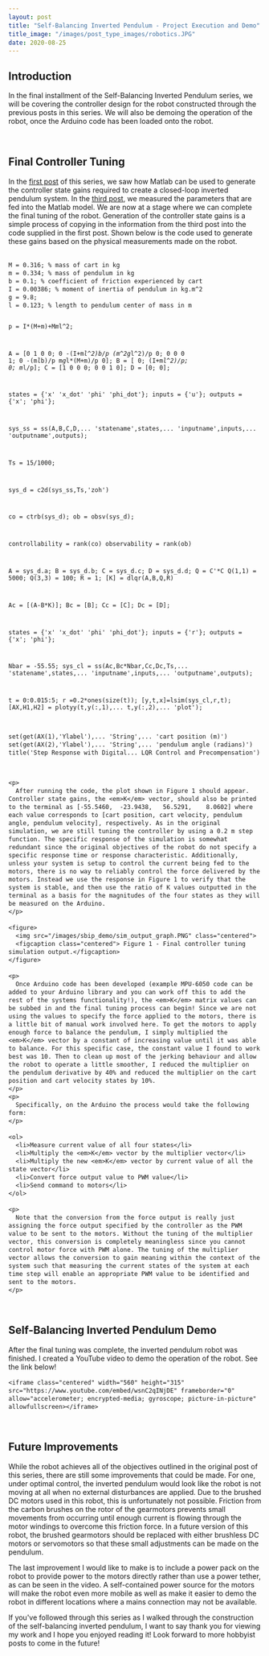 ```yaml
---
layout: post
title: "Self-Balancing Inverted Pendulum - Project Execution and Demo"
title_image: "/images/post_type_images/robotics.JPG"
date: 2020-08-25
---
```

<section>
  <h2> Introduction </h2>
    <p>
      In the final installment of the Self-Balancing Inverted Pendulum series, we will be covering the controller design for the robot constructed through the previous posts in this series. We will also be demoing the operation of the robot, once the Arduino code has been loaded onto the robot.
    </p>
</section>

<span><br></span>

<section>
  <h2> Final Controller Tuning </h2>
    <p>
      In the <a href="https://malcolmhodgins.github.io/projects/2020/08/04/SBIP-Modelling" class="button_EIT">first post</a> of this series, we saw how Matlab can be used to generate the controller state gains required to create a closed-loop inverted pendulum system. In the <a href="https://malcolmhodgins.github.io/projects/2020/08/17/SBIP-Mechanical" class="button_EIT">third post</a>, we measured the parameters that are fed into the Matlab model. We are now at a stage where we can complete the final tuning of the robot. Generation of the controller state gains is a simple process of copying in the information from the third post into the code supplied in the first post. Shown below is the code used to generate these gains based on the physical measurements made on the robot.
    </p>
<pre>
<code class="codebox">
M = 0.316; % mass of cart in kg
m = 0.334; % mass of pendulum in kg
b = 0.1; % coefficient of friction experienced by cart
I = 0.00386; % moment of inertia of pendulum in kg.m^2
g = 9.8;
l = 0.123; % length to pendulum center of mass in m

p = I*(M+m)+M*m*l^2;

A = [0      1              0           0;
     0 -(I+m*l^2)*b/p  (m^2*g*l^2)/p   0;
     0      0              0           1;
     0 -(m*l*b)/p       m*g*l*(M+m)/p  0];
B = [     0;
     (I+m*l^2)/p;
          0;
        m*l/p];
C = [1 0 0 0;
     0 0 1 0];
D = [0;
     0];

states = {'x' 'x_dot' 'phi' 'phi_dot'};
inputs = {'u'};
outputs = {'x'; 'phi'};

sys_ss = ss(A,B,C,D,...
            'statename',states,...
            'inputname',inputs,...
            'outputname',outputs);

Ts = 15/1000;

sys_d = c2d(sys_ss,Ts,'zoh')

co = ctrb(sys_d);
ob = obsv(sys_d);

controllability = rank(co)
observability = rank(ob)

A = sys_d.a;
B = sys_d.b;
C = sys_d.c;
D = sys_d.d;
Q = C'*C
Q(1,1) = 5000;
Q(3,3) = 100;
R = 1;
[K] = dlqr(A,B,Q,R)

Ac = [(A-B*K)];
Bc = [B];
Cc = [C];
Dc = [D];

states = {'x' 'x_dot' 'phi' 'phi_dot'};
inputs = {'r'};
outputs = {'x'; 'phi'};

Nbar = -55.55;
sys_cl = ss(Ac,Bc*Nbar,Cc,Dc,Ts,...
            'statename',states,...
            'inputname',inputs,...
            'outputname',outputs);

t = 0:0.015:5;
r =0.2*ones(size(t));
[y,t,x]=lsim(sys_cl,r,t);
[AX,H1,H2] = plotyy(t,y(:,1),...
                    t,y(:,2),...
                    'plot');

set(get(AX(1),'Ylabel'),...
    'String',...
    'cart position (m)')
set(get(AX(2),'Ylabel'),...
    'String',...
    'pendulum angle (radians)')
title('Step Response with Digital...
    LQR Control and Precompensation')
</code>
</pre>

    <p>
      After running the code, the plot shown in Figure 1 should appear. Controller state gains, the <em>K</em> vector, should also be printed to the terminal as [-55.5460,  -23.9438,   56.5291,    8.0602] where each value corresponds to [cart position, cart velocity, pendulum angle, pendulum velocity], respectively. As in the original simulation, we are still tuning the controller by using a 0.2 m step function. The specific response of the simulation is somewhat redundant since the original objectives of the robot do not specify a specific response time or response characteristic. Additionally, unless your system is setup to control the current being fed to the motors, there is no way to reliably control the force delivered by the motors. Instead we use the response in Figure 1 to verify that the system is stable, and then use the ratio of K values outputted in the terminal as a basis for the magnitudes of the four states as they will be measured on the Arduino.
    </p>

    <figure>
      <img src="/images/sbip_demo/sim_output_graph.PNG" class="centered">
      <figcaption class="centered"> Figure 1 - Final controller tuning simulation output.</figcaption>
    </figure>

    <p>
      Once Arduino code has been developed (example MPU-6050 code can be added to your Arduino library and you can work off this to add the rest of the systems functionality!), the <em>K</em> matrix values can be subbed in and the final tuning process can begin! Since we are not using the values to specify the force applied to the motors, there is a little bit of manual work involved here. To get the motors to apply enough force to balance the pendulum, I simply multiplied the <em>K</em> vector by a constant of increasing value until it was able to balance. For this specific case, the constant value I found to work best was 10. Then to clean up most of the jerking behaviour and allow the robot to operate a little smoother, I reduced the multiplier on the pendulum derivative by 40% and reduced the multiplier on the cart position and cart velocity states by 10%.
    </p>
    <p>
      Specifically, on the Arduino the process would take the following form:
    </p>

    <ol>
      <li>Measure current value of all four states</li>
      <li>Multiply the <em>K</em> vector by the multiplier vector</li>
      <li>Multiply the new <em>K</em> vector by current value of all the state vector</li>
      <li>Convert force output value to PWM value</li>
      <li>Send command to motors</li>
    </ol>

    <p>
      Note that the conversion from the force output is really just assigning the force output specified by the controller as the PWM value to be sent to the motors. Without the tuning of the multiplier vector, this conversion is completely meaningless since you cannot control motor force with PWM alone. The tuning of the multiplier vector allows the conversion to gain meaning within the context of the system such that measuring the current states of the system at each time step will enable an appropriate PWM value to be identified and sent to the motors.
    </p>

</section>

<span><br></span>

<section>
  <h2> Self-Balancing Inverted Pendulum Demo </h2>
    <p>
      After the final tuning was complete, the inverted pendulum robot was finished. I created a YouTube video to demo the operation of the robot. See the link below!
    </p>

    <iframe class="centered" width="560" height="315" src="https://www.youtube.com/embed/wsnC2qINjDE" frameborder="0" allow="accelerometer; encrypted-media; gyroscope; picture-in-picture" allowfullscreen></iframe>
</section>

<span><br></span>

<section>
  <h2> Future Improvements </h2>
    <p>
      While the robot achieves all of the objectives outlined in the original post of this series, there are still some improvements that could be made. For one, under optimal control, the inverted pendulum would look like the robot is not moving at all when no external disturbances are applied. Due to the brushed DC motors used in this robot, this is unfortunately not possible. Friction from the carbon brushes on the rotor of the gearmotors prevents small movements from occurring until enough current is flowing through the motor windings to overcome this friction force. In a future version of this robot, the brushed gearmotors should be replaced with either brushless DC motors or servomotors so that these small adjustments can be made on the pendulum.
    </p>
    <p>
      The last improvement I would like to make is to include a power pack on the robot to provide power to the motors directly rather than use a power tether, as can be seen in the video. A self-contained power source for the motors will make the robot even more mobile as well as make it easier to demo the robot in different locations where a mains connection may not be available.
    </p>
    <p>
      If you've followed through this series as I walked through the construction of the self-balancing inverted pendulum, I want to say thank you for viewing my work and I hope you enjoyed reading it! Look forward to more hobbyist posts to come in the future!
    </p>
</section>
